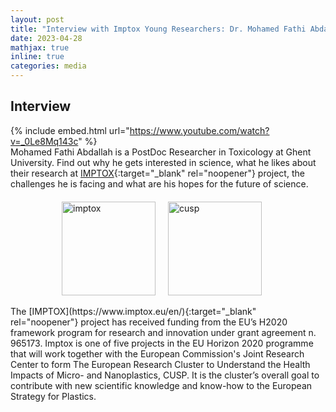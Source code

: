 ```yaml
---
layout: post
title: "Interview with Imptox Young Researchers: Dr. Mohamed Fathi Abdallah"
date: 2023-04-28
mathjax: true
inline: true
categories: media
---
```


## Interview

{% include embed.html url="https://www.youtube.com/watch?v=_0Le8Mq143c" %}
<br />
Mohamed Fathi Abdallah is a PostDoc Researcher in Toxicology at Ghent University. Find out why he gets interested in science, what he likes about their research at [IMPTOX](https://www.imptox.eu/en/){:target="_blank" rel="noopener"} project, the challenges he is facing and what are his hopes for the future of science.
<br />
<div class="image-container">
  <img class="imptox-image" src="/images/imptox.png" alt="imptox">
  <img class="cusp-image" src="/images/cusp.png" alt="cusp">
</div>

<style>
.image-container {
  display: flex;
  flex-direction: row; /* Change to row */
  justify-content: center;
  align-items: center;
  margin-top: 20px; /* Add some margin */
}

.imptox-image,
.cusp-image {
  width: 150px; /* Adjust image size */
  height: 150px;
  object-fit: contain; /* Change it from cover to contain to have the full image without being cut off*/
  margin-right: 20px; /* Add some margin */
}
</style>

<style>
.a2a_kit {
  float: right; /* Float the div to the right */
  margin: 10px; /* Add some margin for spacing */
}
</style>
<br />
The [IMPTOX](https://www.imptox.eu/en/){:target="_blank" rel="noopener"} project has received funding from the EU’s H2020 framework program for research and innovation under grant agreement n. 965173. Imptox is one of five projects in the EU Horizon 2020 programme that will work together with the European Commission's Joint Research Center to form The European Research Cluster to Understand the Health Impacts of Micro- and Nanoplastics, CUSP. It is the cluster’s overall goal to contribute with new scientific knowledge and know-how to the European Strategy for Plastics.

<!-- AddToAny BEGIN -->
<div class="a2a_kit a2a_kit_size_32 a2a_default_style">
  <a class="a2a_dd" href="https://www.addtoany.com/share"></a>
  <a class="a2a_button_facebook"></a>
  <a class="a2a_button_linkedin"></a>
  <a class="a2a_button_x"></a>
  <a class="a2a_button_microsoft_teams"></a>
  <a class="a2a_button_whatsapp"></a>
  <a class="a2a_button_pinterest"></a>
  <a class="a2a_button_email"></a>
</div>
<script>
var a2a_config = a2a_config || {};
a2a_config.num_services = 12;
</script>
<script async src="https://static.addtoany.com/menu/page.js"></script>
<!-- AddToAny END -->

<!-- Optional: Include JSON-LD for VideoObject schema -->
<script type="application/ld+json">
{
  "@context": "http://schema.org",
  "@type": "VideoObject",
  "name": "Interview with Imptox Young Researchers: Dr. Mohamed Fathi Abdallah",
  "description": "Interview with Dr. Mohamed Fathi Abdallah about his research at IMPTOX project.",
  "thumbnailUrl": "https://www.example.com/thumbnail.jpg",  // URL to your video thumbnail image
  "uploadDate": "2023-04-28T00:00:00Z",
  "duration": "PT10M",  // Duration in ISO 8601 format (e.g., PT10M for 10 minutes)
  "contentUrl": "https://www.youtube.com/embed/_0Le8Mq143c",  // URL to your embedded video
  "embedUrl": "https://www.youtube.com/embed/_0Le8Mq143c",
  "interactionStatistic": {
    "@type": "InteractionCounter",
    "interactionType": {
      "@type": "http://schema.org/WatchAction"
    },
    "userInteractionCount": "12345"  // Number of views or interactions
  }
}
</script>
